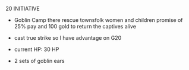 20 INITIATIVE

- Goblin Camp there rescue townsfolk women and children
promise of 25% pay and 100 gold to return the captives alive

-  cast true strike so I have advantage on G20
- current HP: 30 HP
- 2 sets of goblin ears